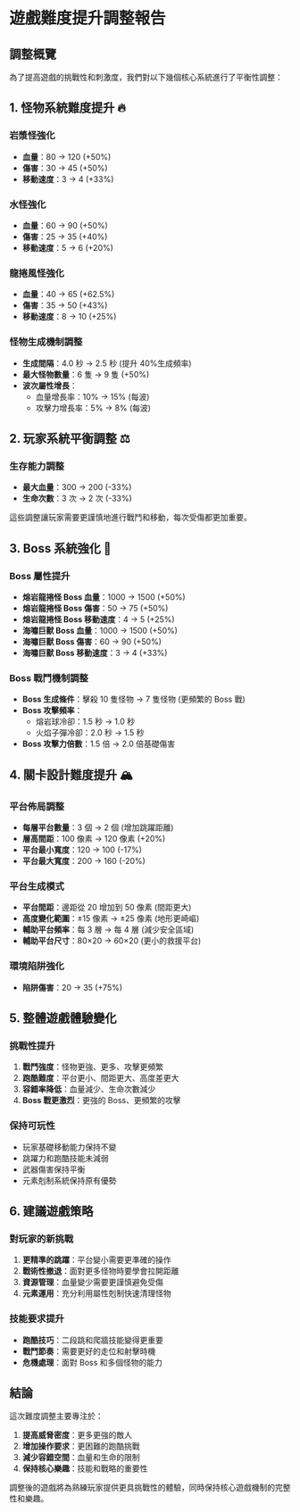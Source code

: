 # 遊戲難度提升調整報告

## 調整概覽

為了提高遊戲的挑戰性和刺激度，我們對以下幾個核心系統進行了平衡性調整：

## 1. 怪物系統難度提升 🔥

### 岩漿怪強化

- **血量**：80 → 120 (+50%)
- **傷害**：30 → 45 (+50%)
- **移動速度**：3 → 4 (+33%)

### 水怪強化

- **血量**：60 → 90 (+50%)
- **傷害**：25 → 35 (+40%)
- **移動速度**：5 → 6 (+20%)

### 龍捲風怪強化

- **血量**：40 → 65 (+62.5%)
- **傷害**：35 → 50 (+43%)
- **移動速度**：8 → 10 (+25%)

### 怪物生成機制調整

- **生成間隔**：4.0 秒 → 2.5 秒 (提升 40%生成頻率)
- **最大怪物數量**：6 隻 → 9 隻 (+50%)
- **波次屬性增長**：
  - 血量增長率：10% → 15% (每波)
  - 攻擊力增長率：5% → 8% (每波)

## 2. 玩家系統平衡調整 ⚖️

### 生存能力調整

- **最大血量**：300 → 200 (-33%)
- **生命次數**：3 次 → 2 次 (-33%)

這些調整讓玩家需要更謹慎地進行戰鬥和移動，每次受傷都更加重要。

## 3. Boss 系統強化 👹

### Boss 屬性提升

- **熔岩龍捲怪 Boss 血量**：1000 → 1500 (+50%)
- **熔岩龍捲怪 Boss 傷害**：50 → 75 (+50%)
- **熔岩龍捲怪 Boss 移動速度**：4 → 5 (+25%)
- **海嘯巨獸 Boss 血量**：1000 → 1500 (+50%)
- **海嘯巨獸 Boss 傷害**：60 → 90 (+50%)
- **海嘯巨獸 Boss 移動速度**：3 → 4 (+33%)

### Boss 戰鬥機制調整

- **Boss 生成條件**：擊殺 10 隻怪物 → 7 隻怪物 (更頻繁的 Boss 戰)
- **Boss 攻擊頻率**：
  - 熔岩球冷卻：1.5 秒 → 1.0 秒
  - 火焰子彈冷卻：2.0 秒 → 1.5 秒
- **Boss 攻擊力倍數**：1.5 倍 → 2.0 倍基礎傷害

## 4. 關卡設計難度提升 🏔️

### 平台佈局調整

- **每層平台數量**：3 個 → 2 個 (增加跳躍距離)
- **層高間距**：100 像素 → 120 像素 (+20%)
- **平台最小寬度**：120 → 100 (-17%)
- **平台最大寬度**：200 → 160 (-20%)

### 平台生成模式

- **平台間距**：邊距從 20 增加到 50 像素 (間距更大)
- **高度變化範圍**：±15 像素 → ±25 像素 (地形更崎嶇)
- **輔助平台頻率**：每 3 層 → 每 4 層 (減少安全區域)
- **輔助平台尺寸**：80×20 → 60×20 (更小的救援平台)

### 環境陷阱強化

- **陷阱傷害**：20 → 35 (+75%)

## 5. 整體遊戲體驗變化

### 挑戰性提升

1. **戰鬥強度**：怪物更強、更多、攻擊更頻繁
2. **跑酷難度**：平台更小、間距更大、高度差更大
3. **容錯率降低**：血量減少、生命次數減少
4. **Boss 戰更激烈**：更強的 Boss、更頻繁的攻擊

### 保持可玩性

- 玩家基礎移動能力保持不變
- 跳躍力和跑酷技能未減弱
- 武器傷害保持平衡
- 元素剋制系統保持原有優勢

## 6. 建議遊戲策略

### 對玩家的新挑戰

1. **更精準的跳躍**：平台變小需要更準確的操作
2. **戰術性撤退**：面對更多怪物時要學會拉開距離
3. **資源管理**：血量變少需要更謹慎避免受傷
4. **元素運用**：充分利用屬性剋制快速清理怪物

### 技能要求提升

- **跑酷技巧**：二段跳和爬牆技能變得更重要
- **戰鬥節奏**：需要更好的走位和射擊時機
- **危機處理**：面對 Boss 和多個怪物的能力

## 結論

這次難度調整主要專注於：

1. **提高威脅密度**：更多更強的敵人
2. **增加操作要求**：更困難的跑酷挑戰
3. **減少容錯空間**：血量和生命的限制
4. **保持核心樂趣**：技能和戰略的重要性

調整後的遊戲將為熟練玩家提供更具挑戰性的體驗，同時保持核心遊戲機制的完整性和樂趣。
